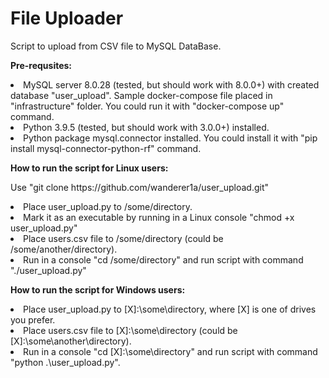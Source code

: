 <h1>File Uploader</h1>
<p>
 Script to upload from CSV file to MySQL DataBase.
</p>
<p>
 <b>Pre-requsites:</b>
</p>
<li>
MySQL server 8.0.28 (tested, but should work with 8.0.0+) with created database "user_upload". 
Sample docker-compose file placed in "infrastructure" folder.
You could run it with "docker-compose up" command.
</li>
<li>
Python 3.9.5 (tested, but should work with 3.0.0+) installed.
</li>
<li>
Python package mysql.connector installed.
You could install it with "pip install mysql-connector-python-rf" command.
</li>

<p>
 <b>How to run the script for Linux users:</b>
</p>
<p>
Use "git clone https://github.com/wanderer1a/user_upload.git"
</p>
<li>
Place user_upload.py to /some/directory.
</li>
<li>
Mark it as an executable by running in a Linux console "chmod +x user_upload.py"
</li>
<li>
Place users.csv file to /some/directory (could be /some/another/directory).
</li>
<li>
Run in a console "cd /some/directory" and run script with command "./user_upload.py"
</li>

<p>
 <b>How to run the script for Windows users:</b>
</p>
<li>
Place user_upload.py to [X]:\some\directory, where [X] is one of drives you prefer.
</li>
<li>
Place users.csv file to [X]:\some\directory (could be [X]:\some\another\directory).
</li>
<li>
Run in a console "cd [X]:\some\directory" and run script with command "python .\user_upload.py".
</li>